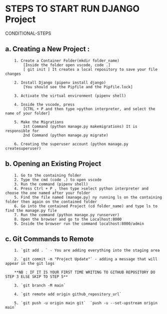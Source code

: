 # STEPS TO START RUN DJANGO Project
	
CONDITIONAL-STEPS

## a. Creating a New Project :
		1. Create a Container Folder(mkdir folder_name) 
			[Inside the folder open vscode, code .]
			[ git init ] It creates a local repository to save your file changes
			
		2. Install Django (pipenv install django)
			[You should see the Pipfile and the Pipfile.lock]
		
		3. Activate the virtual environment (pipenv shell)
			
		4. Inside the vscode, press
			[CTRL + P and then type >python interpreter, and select the name of your folder]
			
		5. Make the Migrations 
			1st Command (python manage.py makemigrations) It is responsible for 
			2nd Command (python manage.py migrate)
	
		6. Creating the superuser account (python manage.py createsuperuser)
		
		
## b. Opening an Existing Project
	
		1. Go to the containing folder
		2. Type the cmd (code .) to open vscode
		3. Run the command (pipenv shell)
		4. Press Ctrl + P , then type >select python interpreter and choose the one named after your folder
		5. Find the file named (manage.py) ny running ls on the containing folder then again on the contained folder
		6. Go into the contained Project (cd folder_name) and type ls to find the manage.py file
		7. Run the command (python manage.py runserver)
		8. Open the browser and go to the Localhost:8000
		9. Inside the browser run the command localhost:8000/admin

## c. Git Commands to Remote

		1. `git add . ` - You are adding everything into the staging area

		2. `git commit -m "Project Update"` - adding a message that will appear in the git logs

		**NB : IF IT IS YOUR FIRST TIME WRITING TO GITHUB REPOSITORY DO STEP 3 ELSE SKIP TO STEP 5**

		3. `git branch -M main`

		4. `git remote add origin github_repository_url`

		5. `git push -u origin main git`  `push -u --set-upstream origin main`

		

